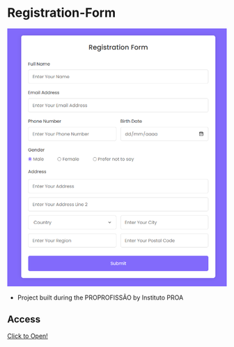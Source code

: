 # Registration-Form

 ![preview](preview.png)

 - Project built during the PROPROFISSÃO by Instituto PROA

## Access
 [Click to Open!](https://guirl-dev.github.io/Registration-Form/)
